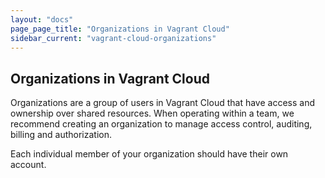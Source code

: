 ```yaml
---
layout: "docs"
page_page_title: "Organizations in Vagrant Cloud"
sidebar_current: "vagrant-cloud-organizations"
---
```


## Organizations in Vagrant Cloud

Organizations are a group of users in Vagrant Cloud that have access and
ownership over shared resources. When operating within a team, we recommend
creating an organization to manage access control, auditing, billing and
authorization.

Each individual member of your organization should have their own account.
